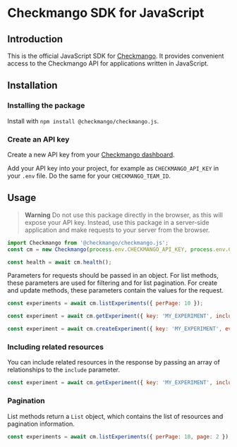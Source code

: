 # Checkmango SDK for JavaScript

## Introduction

This is the official JavaScript SDK for [Checkmango](https://checkmango.com). It provides convenient access to the Checkmango API for applications written in JavaScript.

## Installation

### Installing the package

Install with `npm install @checkmango/checkmango.js`.

### Create an API key

Create a new API key from your [Checkmango dashboard](https://checkmango.com/user/api-tokens).

Add your API key into your project, for example as `CHECKMANGO_API_KEY` in your `.env` file. Do the same for your `CHECKMANGO_TEAM_ID`.

## Usage

>**Warning**
> Do not use this package directly in the browser, as this will expose your API key.
> Instead, use this package in a server-side application and make requests to your server from the browser.

```js
import Checkmango from '@checkmango/checkmango.js';
const cm = new Checkmango(process.env.CHECKMANGO_API_KEY, process.env.CHECKMANGO_TEAM_ID);

const health = await cm.health();
``` 

Parameters for requests should be passed in an object. For list methods, these parameters are used for filtering and for list pagination. For create and update methods, these parameters contain the values for the request.

```js
const experiments = await cm.listExperiments({ perPage: 10 });

const experiment = await cm.getExperiment({ key: 'MY_EXPERIMENT', include: ['variants'] });

const experiment = await cm.createExperiment({ key: 'MY_EXPERIMENT', event: 'MY_EVENT' });
```

### Including related resources

You can include related resources in the response by passing an array of relationships to the `include` parameter.

```js
const experiment = await cm.getExperiment({ key: 'MY_EXPERIMENT', include: ['variants', 'team'] });
```

### Pagination

List methods return a `List` object, which contains the list of resources and pagination information.

```js
const experiments = await cm.listExperiments({ perPage: 10, page: 2 });
```